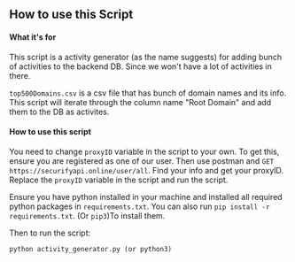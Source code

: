 ## How to use this Script

#### What it's for
This script is a activity generator (as the name suggests) for adding bunch of activities to the backend DB. Since we won't have a lot of activities in there.

`top500Domains.csv` is a csv file that has bunch of domain names and its info. This script will iterate through the column name "Root Domain" and add them to the DB as activites.

#### How to use this script

You need to change `proxyID` variable in the script to your own. To get this, ensure you are registered as one of our user. Then use postman and `GET https://securifyapi.online/user/all`. Find your info and get your proxyID. Replace the `proxyID` variable in the script and run the script.

Ensure you have python installed in your machine and installed all required python packages in `requirements.txt`. You can also run `pip install -r requirements.txt`. (Or `pip3`)To install them. 

Then to run the script: 
```shell
python activity_generator.py (or python3)
```
